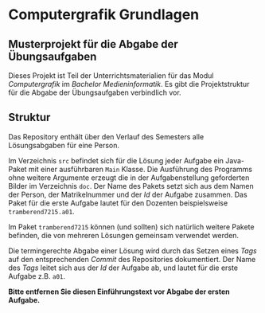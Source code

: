 # Computergrafik Grundlagen

## Musterprojekt für die Abgabe der Übungsaufgaben

Dieses Projekt ist Teil der Unterrichtsmaterialien für das Modul *Computergrafik* im *Bachelor Medieninformatik*. Es gibt die Projektstruktur für die Abgabe der Übungsaufgaben verbindlich vor.

## Struktur

Das Repository enthält über den Verlauf des Semesters alle Lösungsabgaben für eine Person. 

Im Verzeichnis `src` befindet sich für die Lösung jeder Aufgabe ein Java-Paket mit einer ausführbaren `Main` Klasse. Die Ausführung des Programms ohne weitere Argumente erzeugt die in der Aufgabenstellung geforderten Bilder im Verzeichnis `doc`. Der Name des Pakets setzt sich aus dem Namen der Person, der Matrikelnummer und der *Id* der Aufgabe zusammen. Das Paket für die erste Aufgabe lautet für den Dozenten beispielsweise `tramberend7215.a01`.

Im Paket `tramberend7215` können (und sollten) sich natürlich weitere Pakete befinden, die von mehreren Lösungen gemeinsam verwendet werden.

Die termingerechte Abgabe einer Lösung wird durch das Setzen eines *Tags* auf den entsprechenden *Commit* des Repositories dokumentiert. Der Name des *Tags* leitet sich aus der *Id* der Aufgabe ab, und lautet für die erste Aufgabe z.B. `a01`.

**Bitte entfernen Sie diesen Einführungstext vor Abgabe der ersten Aufgabe.**

<!-- vim: set spelllang=de: -->
